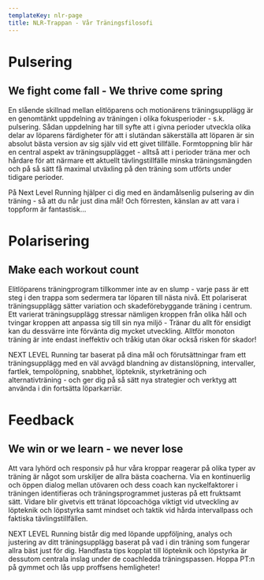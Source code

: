 ```yaml
---
templateKey: nlr-page
title: NLR-Trappan - Vår Träningsfilosofi
---
```

# Pulsering

## We fight come fall - We thrive come spring

En slående skillnad mellan elitlöparens och motionärens träningsupplägg är en genomtänkt uppdelning av träningen i olika fokusperioder - s.k. pulsering. Sådan uppdelning har till syfte att i givna perioder utveckla olika delar av löparens färdigheter för att i slutändan säkerställa att löparen är sin absolut bästa version av sig själv vid ett givet tillfälle. Formtoppning blir här en central aspekt av träningsupplägget - alltså att i perioder träna mer och hårdare för att närmare ett aktuellt tävlingstillfälle minska träningsmängden och på så sätt få maximal utväxling på den träning som utförts under tidigare perioder. 					

På Next Level Running hjälper ci dig med en ändamålsenlig pulsering av din träning - så att du når just dina mål! Och förresten, känslan av att vara i toppform är fantastisk…



# Polarisering

## Make each workout count

Elitlöparens träningprogram tillkommer inte av en slump - varje pass är ett steg i den trappa som sedermera tar löparen till nästa nivå. Ett polariserat träningsupplägg sätter variation och skadeförebyggande träning i centrum. Ett varierat träningsupplägg stressar nämligen kroppen från olika håll och tvingar kroppen att anpassa sig till sin nya miljö - Tränar du allt för ensidigt kan du dessvärre inte förvänta dig mycket utveckling. Alltför monoton träning är inte endast ineffektiv och tråkig utan ökar också risken för skador!				

NEXT LEVEL Running tar baserat på dina mål och förutsättningar fram ett träningsupplägg med en väl avvägd blandning av distanslöpning, intervaller, fartlek, tempolöpning, snabbhet, löpteknik, styrketräning och alternativträning - och ger dig på så sätt nya strategier och verktyg att använda i din fortsätta löparkarriär. 					



# Feedback

## We win or we learn - we never lose

Att vara lyhörd och responsiv på hur våra kroppar reagerar på olika typer av träning är något som urskiljer de allra bästa coacherna. Via en kontinuerlig och öppen dialog mellan utövaren och dess coach kan nyckelfaktorer i träningen identifieras och träningsprogrammet justeras på ett fruktsamt sätt. Vidare blir givetvis ett tränat löpcoachöga viktigt vid utveckling av löpteknik och löpstyrka samt mindset och taktik vid hårda intervallpass och faktiska tävlingstillfällen.									

NEXT LEVEL Running bistår dig med löpande uppföljning, analys och justering av ditt träningsupplägg baserat på vad i din träning som fungerar allra bäst just för dig. Handfasta tips kopplat till löpteknik och löpstyrka är dessutom centrala inslag under de coachledda träningspassen. Hoppa PT:n på gymmet och lås upp proffsens hemligheter!
